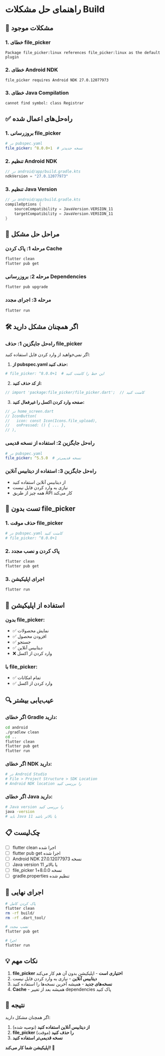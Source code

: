 # راهنمای حل مشکلات Build

## 🚨 مشکلات موجود

### 1. خطای file_picker
```
Package file_picker:linux references file_picker:linux as the default plugin
```

### 2. خطای Android NDK
```
file_picker requires Android NDK 27.0.12077973
```

### 3. خطای Java Compilation
```
cannot find symbol: class Registrar
```

## ✅ راه‌حل‌های اعمال شده

### 1. بروزرسانی file_picker
```yaml
# در pubspec.yaml
file_picker: ^8.0.0+1  # نسخه جدیدتر
```

### 2. تنظیم Android NDK
```kotlin
// در android/app/build.gradle.kts
ndkVersion = "27.0.12077973"
```

### 3. تنظیم Java Version
```kotlin
// در android/app/build.gradle.kts
compileOptions {
    sourceCompatibility = JavaVersion.VERSION_11
    targetCompatibility = JavaVersion.VERSION_11
}
```

## 🔧 مراحل حل مشکل

### مرحله 1: پاک کردن Cache
```bash
flutter clean
flutter pub get
```

### مرحله 2: بروزرسانی Dependencies
```bash
flutter pub upgrade
```

### مرحله 3: اجرای مجدد
```bash
flutter run
```

## 🛠️ اگر همچنان مشکل دارید

### راه‌حل جایگزین 1: حذف file_picker
اگر نمی‌خواهید از وارد کردن فایل استفاده کنید:

1. **از pubspec.yaml حذف کنید:**
```yaml
# file_picker: ^8.0.0+1  # این خط را کامنت کنید
```

2. **از کد حذف کنید:**
```dart
// import 'package:file_picker/file_picker.dart';  // کامنت کنید
```

3. **صفحه وارد کردن اکسل را غیرفعال کنید:**
```dart
// در home_screen.dart
// IconButton(
//   icon: const Icon(Icons.file_upload),
//   onPressed: () { ... },
// ),
```

### راه‌حل جایگزین 2: استفاده از نسخه قدیمی
```yaml
# در pubspec.yaml
file_picker: ^5.5.0  # نسخه قدیمی‌تر
```

### راه‌حل جایگزین 3: استفاده از دیتابیس آنلاین
- از دیتابیس آنلاین استفاده کنید
- نیازی به وارد کردن فایل نیست
- همه چیز از طریق API کار می‌کند

## 📱 تست بدون file_picker

### 1. حذف موقت file_picker
```bash
# در pubspec.yaml کامنت کنید
# file_picker: ^8.0.0+1
```

### 2. پاک کردن و نصب مجدد
```bash
flutter clean
flutter pub get
```

### 3. اجرای اپلیکیشن
```bash
flutter run
```

## 🎯 استفاده از اپلیکیشن

### بدون file_picker:
- ✅ نمایش محصولات
- ✅ افزودن محصول
- ✅ جستجو
- ✅ دیتابیس آنلاین
- ❌ وارد کردن از اکسل

### با file_picker:
- ✅ تمام امکانات
- ✅ وارد کردن از اکسل

## 🔍 عیب‌یابی بیشتر

### اگر خطای Gradle دارید:
```bash
cd android
./gradlew clean
cd ..
flutter clean
flutter pub get
flutter run
```

### اگر خطای NDK دارید:
```bash
# در Android Studio
# File > Project Structure > SDK Location
# Android NDK location را بررسی کنید
```

### اگر خطای Java دارید:
```bash
# Java version را بررسی کنید
java -version
# باید Java 11 یا بالاتر باشد
```

## 📋 چک‌لیست

- [ ] flutter clean اجرا شده
- [ ] flutter pub get اجرا شده
- [ ] Android NDK نسخه 27.0.12077973
- [ ] Java version 11 یا بالاتر
- [ ] file_picker نسخه 8.0.0+1
- [ ] gradle.properties تنظیم شده

## 🚀 اجرای نهایی

```bash
# پاک کردن کامل
flutter clean
rm -rf build/
rm -rf .dart_tool/

# نصب مجدد
flutter pub get

# اجرا
flutter run
```

## 💡 نکات مهم

1. **file_picker اختیاری است** - اپلیکیشن بدون آن هم کار می‌کند
2. **دیتابیس آنلاین** - نیازی به وارد کردن فایل نیست
3. **نسخه‌های جدید** - همیشه آخرین نسخه‌ها را استفاده کنید
4. **Cache** - همیشه بعد از تغییر dependencies پاک کنید

## 🎊 نتیجه

اگر همچنان مشکل دارید:

1. **از دیتابیس آنلاین استفاده کنید** (توصیه شده)
2. **file_picker را حذف کنید** (موقت)
3. **نسخه قدیمی‌تر استفاده کنید**

**اپلیکیشن شما کار می‌کند! 🚀**

